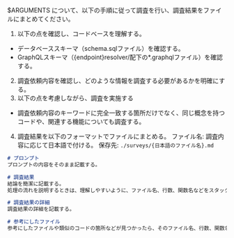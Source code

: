 $ARGUMENTS について、以下の手順に従って調査を行い、調査結果をファイルにまとめてください。

1. 以下の点を確認し、コードベースを理解する。
  - データベーススキーマ（schema.sqlファイル）を確認する。
  - GraphQLスキーマ（{endpoint}resolver/配下の*.graphqlファイル）を確認する。
2. 調査依頼内容を確認し、どのような情報を調査する必要があるかを明確にする。
3. 以下の点を考慮しながら、調査を実施する
  - 調査依頼内容のキーワードに完全一致する箇所だけでなく、同じ概念を持つコードや、関連する機能についても調査する。
4. 調査結果を以下のフォーマットでファイルにまとめる。
  ファイル名: 調査内容に応じて日本語で付ける。
  保存先: `./surveys/{日本語のファイル名}.md`
  ```markdown
  # プロンプト
  プロンプトの内容をそのまま記載する。

  # 調査結果
  結論を簡潔に記載する。
  処理の流れを説明するときは、理解しやすいように、ファイル名、行数、関数名などをスタックトレースのように記載する。

  # 調査結果の詳細
  調査結果の詳細を記載する。

  # 参考にしたファイル
  参考にしたファイルや類似のコードの箇所などが見つかったら、そのファイル名、行数、関数名などを記載する。
  ```
